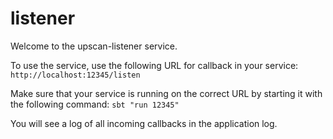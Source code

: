 # listener

Welcome to the upscan-listener service.

To use the service, use the following URL for callback in your service: `http://localhost:12345/listen`

Make sure that your service is running on the correct URL by starting it with the following command: `sbt "run 12345"`

You will see a log of all incoming callbacks in the application log.
